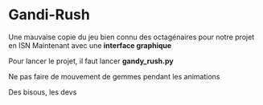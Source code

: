 # Gandi-Rush

Une mauvaise copie du jeu bien connu des octagénaires pour notre projet en ISN
Maintenant avec une **interface graphique**


Pour lancer le projet, il faut lancer **gandy_rush.py**  

Ne pas faire de mouvement de gemmes pendant les animations  

Des bisous, les  devs

